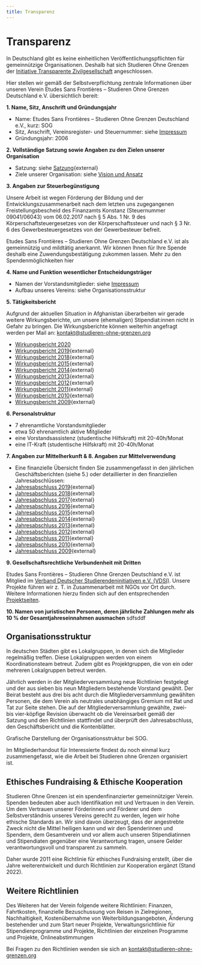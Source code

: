 ```yaml
---
title: Transparenz
---
```

# Transparenz

In Deutschland gibt es keine einheitlichen Veröffentlichungspflichten für gemeinnützige Organisationen. 
Deshalb hat sich Studieren Ohne Grenzen der [Initiative Transparente Zivilgesellschaft](https://www.transparente-zivilgesellschaft.de) angeschlossen. 

Hier stellen wir gemäß der Selbstverpflichtung zentrale Informationen über unseren Verein Etudes Sans Frontières – Studieren Ohne Grenzen Deutschland e.V. übersichtlich bereit:

**1. Name, Sitz, Anschrift und Gründungsjahr**
- Name: Etudes Sans Frontières – Studieren Ohne Grenzen Deutschland e.V., kurz: SOG
-	Sitz, Anschrift, Vereinsregister- und Steuernummer: siehe [Impressum](/imprint)
-	Gründungsjahr: 2006

**2. Vollständige Satzung sowie Angaben zu den Zielen unserer Organisation**
-	Satzung: siehe [Satzung](static/legal/Satzung_2024_11_09.pdf){external}
-	Ziele unserer Organisation: siehe [Vision und Ansatz](/about_us#vision-und-ansatz)

**3. Angaben zur Steuerbegünstigung**

Unsere Arbeit ist wegen Förderung der Bildung und der Entwicklungszusammenarbeit nach dem letzten uns zugegangenen Freistellungsbescheid des Finanzamts Konstanz (Steuernummer 09041/06043) vom 06.02.2017 nach § 5 Abs. 1 Nr. 9 des Körperschaftsteuergesetzes von der Körperschaftssteuer und nach § 3 Nr. 6 des Gewerbesteuergesetzes von der Gewerbesteuer befreit.

Etudes Sans Frontières – Studieren Ohne Grenzen Deutschland e.V. ist als gemeinnützig und mildtätig anerkannt. Wir können Ihnen für Ihre Spende deshalb eine Zuwendungsbestätigung zukommen lassen. Mehr zu den Spendenmöglichkeiten hier

**4. Name und Funktion wesentlicher Entscheidungsträger**
-	Namen der Vorstandsmitglieder: siehe [Impressum](/imprint)
-	Aufbau unseres Vereins: siehe Organisationsstruktur

**5. Tätigkeitsbericht**

Aufgrund der aktuellen Situation in Afghanistan überarbeiten wir gerade weitere Wirkungsberichte, um unsere (ehemaligen) Stipendiat:innen nicht in Gefahr zu bringen. Die Wirkungsberichte können weiterhin angefragt werden per Mail an: kontakt@studieren-ohne-grenzen.org

- [Wirkungsbericht 2020](static/legal/SOG_Wirkungsbericht_2020_Afghanistan_Aenderung.pdf)
- [Wirkungsbericht 2019](legal/){external}
- [Wirkungsbericht 2018](static/legal/SOG_Geschaeftsbericht_2018_Afghanistan_Aenderung.pdf){external}
- [Wirkungsbericht 2015](static/legal/SOG_Wirkungsbericht_2015_Afghanistan_Aenderung.pdf){external}
- [Wirkungsbericht 2014](legal/){external}
- [Wirkungsbericht 2013](legal/){external}
- [Wirkungsbericht 2012](legal/){external}
- [Wirkungsbericht 2011](legal/){external}
- [Wirkungsbericht 2010](legal/){external}
- [Wirkungsbericht 2009](legal/){external}

**6. Personalstruktur**
-	7 ehrenamtliche Vorstandsmitglieder
-	etwa 50 ehrenamtlich aktive Mitglieder
-	eine Vorstandsassistenz (studentische Hilfskraft) mit 20-40h/Monat
-	eine IT-Kraft (studentische Hilfskraft) mit 20-40h/Monat

**7. Angaben zur Mittelherkunft & 8. Angaben zur Mittelverwendung**
-	Eine finanzielle Übersicht finden Sie zusammengefasst in den jährlichen Geschäftsberichten (siehe 5.) oder detaillierter in den finanziellen Jahresabschlüssen:
  - [Jahresabschluss 2019](legal/Jahresabschluss-2019.pdf){external}
  - [Jahresabschluss 2018](legal/Jahresabschluss-2018.pdf){external}
  - [Jahresabschluss 2017](legal/Jahresabschluss-2017.pdf){external}
  - [Jahresabschluss 2016](legal/Jahresabschluss-2016.pdf){external}
  - [Jahresabschluss 2015](legal/Jahresabschluss-2015.pdf){external}
  - [Jahresabschluss 2014](legal/Jahresabschluss-2014.pdf){external}
  - [Jahresabschluss 2013](legal/Jahresabschluss-2013.pdf){external}
  - [Jahresabschluss 2012](legal/Jahresabschluss-2012.pdf){external}
  - [Jahresabschluss 2011](legal/Jahresabschluss-2011.pdf){external}
  - [Jahresabschluss 2010](legal/Jahresabschluss-2010.pdf){external}
  - [Jahresabschluss 2009](legal/Jahresabschluss-2009.pdf){external}


**9. Gesellschaftsrechtliche Verbundenheit mit Dritten**

Etudes Sans Frontières – Studieren Ohne Grenzen Deutschland e.V. ist Mitglied im [Verband Deutscher Studierendeninitiativen e.V. (VDSI)](https://www.vdsi.org). Unsere Projekte führen wir z. T. in Zusammenarbeit mit NGOs vor Ort durch. Weitere Informationen hierzu finden sich auf den entsprechenden [Projektseiten](/our_work).

**10. Namen von juristischen Personen, deren jährliche Zahlungen mehr als 10 % der Gesamtjahreseinnahmen ausmachen**
sdfsddf

## Organisationsstruktur

In deutschen Städten gibt es Lokalgruppen, in denen sich die Mitglieder regelmäßig treffen. Diese Lokalgruppen werden von einem Koordinationsteam betreut. Zudem gibt es Projektgruppen, die von ein oder mehreren Lokalgruppen betreut werden. 

Jährlich werden in der Mitgliederversammlung neue Richtlinien festgelegt und der aus sieben bis neun Mitgliedern bestehende Vorstand gewählt. Der Beirat besteht aus drei bis acht durch die Mitgliederversammlung gewählten Personen, die dem Verein als neutrales unabhängiges Gremium mit Rat und Tat zur Seite stehen. Die auf der Mitgliederversammlung gewählte, zwei- bis vier-köpfige Revision überwacht ob die Vereinsarbeit gemäß der Satzung und den Richtlinien stattfindet und überprüft den Jahresabschluss, den Geschäftsbericht und die Kontenblätter.


Grafische Darstellung der Organisationsstruktur bei SOG.

Im Mitgliederhandout für Interessierte findest du noch einmal kurz zusammengefasst, wie die Arbeit bei Studieren ohne Grenzen organisiert ist.

## Ethisches Fundraising & Ethische Kooperation 
Studieren Ohne Grenzen ist ein spendenfinanzierter gemeinnütziger Verein. Spenden bedeuten aber auch Identifikation mit und Vertrauen in den Verein. Um dem Vertrauen unserer Förderinnen und Förderer und dem Selbstverständnis unseres Vereins gerecht zu werden, legen wir hohe ethische Standards an. Wir sind davon überzeugt, dass der angestrebte Zweck nicht die Mittel heiligen kann und wir den Spenderinnen und Spendern, dem Gesamtverein und vor allem auch unseren Stipendiatinnen und Stipendiaten gegenüber eine Verantwortung tragen, unsere Gelder verantwortungsvoll und transparent zu sammeln. 

Daher wurde 2011 eine Richtlinie für ethisches Fundraising erstellt, über die Jahre weiterentwickelt und durch Richtlinien zur Kooperation ergänzt (Stand 2022). 

## Weitere Richtlinien
Des Weiteren hat der Verein folgende weitere Richtlinien: Finanzen, Fahrtkosten, finanzielle Bezuschussung von Reisen in Zielregionen, Nachhaltigkeit, Kostenübernahme von Weiterbildungsangeboten, Änderung bestehender und zum Start neuer Projekte, Verwaltungsrichtlinie für Stipendienprogramme und Projekte, Richtlinien der einzelnen Programme und Projekte, Onlineabstimmungen

Bei Fragen zu den Richtlinien wenden sie sich an kontakt@studieren-ohne-grenzen.org

